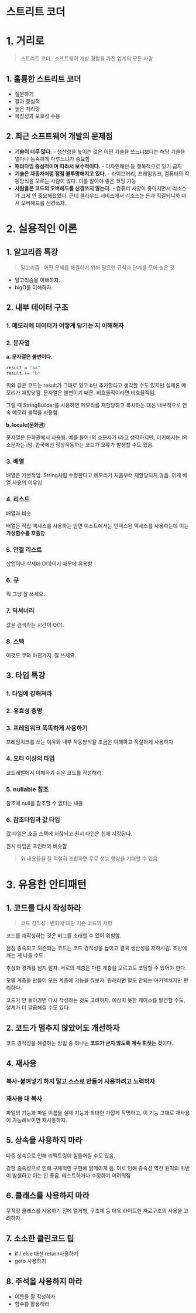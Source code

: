 # 스트리트 코더

# 1. 거리로

> 스트리트 코더 : 소프트웨어 개발 경험을 가진 업계의 모든 사람

## 1. 훌륭한 스트리트 코더

- 질문하기
- 결과 중심적
- 높은 처리량
- 복잡성과 모호성 수용

## 2. 최근 소프트웨어 개발의 문제점

- **기술이 너무 많다.** - 생산성을 높이는 것은 어떤 기술을 쓰느냐보다는 해당 기술을 얼마나 능숙하게 다루느냐가 중요함
- **패러다임 중심적이며 따라서 보수적이다.** - 디자인패턴 등 맹목적으로 믿기 금지
- **기술은 자동차처럼 점점 불투명해지고 있다.** - 라이브러리, 프레임워크, 컴퓨터의 작동방식을 모르는 사람이 많다. 이를 알아야 좋은 코딩 가능
- **사람을은 코드의 오버헤드를 신경쓰지 않는다.** - 컴퓨터 사양이 좋아지면서 리소스가 크게 안 중요해졌었다. 근데 클라우드 서비스에서 리소스는 돈과 직결되니까 다시 오버헤드를 신경쓰자.

# 2. 실용적인 이론

## 1. 알고리즘 특강

> 알고리즘 : 어떤 문제를 해결하기 위해 필요한 규칙과 단계를 모아 놓은 것

- 알고리즘을 이해하자.
- bigO를 이해하자.

## 2. 내부 데이터 구조

### 1. 메모리에 데이터가 어떻게 담기는 지 이해하자

### 2. 문자열

**a. 문자열은 불변이다.**

```bash
result = "aa"
result += "b"
```

위와 같은 코드는 result가 그대로 있고 b만 추가한다고 생각할 수도 있지만 실제론 메모리가 재할당됨. 문자열은 불변이기 때문. 비효율적이라면 비효율적임.

그럴 때 StringBuilder를 사용하면 메모리를 재할당하고 복사하는 대신 내부적으로 연속 메모리 블럭을 사용함.

**b. locale(문화권)**

문자열은 문화권에서 사용됨. 예를 들어 I의 소문자가 i라고 생각하지만, 터키에서는 I의 소문자는 ı임. 한국에선 정상작동하는 코드가 오류가 발생할 수도 있음.

### 3. 배열

배열은 가변적임. String처럼 수정한다고 메모리가 처음부터 재할당되지 않음. 이게 배열 사용의 이유임

### 4. 리스트

배열과 비슷.

배열은 직접 액세스를 사용하는 반면 이스트에서는 인덱스된 액세스를 사용하는데 이는 **가상함수를 호출**함.

### 5. 연결 리스트

삽입이나 삭제에 O(1)이기 때문에 유용함

### 6. 큐

뭐 그냥 잘 쓰세요.

### 7. 딕셔너리

값을 검색하는 시간이 O(1).

### 8. 스택

이것도 큐와 마찬가지. 잘 쓰세요.

## 3. 타입 특강

### 1. 타입에 강해져라

### 2. 유효성 증명

### 3. 프레임워크 똑똑하게 사용하기

프레임워크를 쓰는 이유와 내부 작동방식을 조금은 이해하고 적절하게 사용하자

### 4. 오타 이상의 타입

코드레벨에서 이해하기 쉬운 코드를 작성해라.

### 5. nullable 참조

참조에 null을 참조할 수 없다는 내용

### 6. 참조타입과 값 타임

값 타임은 호출 스택에 저장되고 원시 타입은 힙에 저장된다.

원시 타입은 포인터와 비슷함

> 위 내용들을 잘 적절히 조합하면 무료 성능 향상을 기대할 수 있음.

# 3. 유용한 안티패턴

## 1. 코드를 다시 작성하라

> 코드 경직성 : 변화에 대한 기존 코드의 저항

코드를 재작성하는 것은 버그를 초래할 수 있어 위험함.

점점 종속되고 의존되는 코드는 코드 경직성을 높이고 결국 생산성을 저하시킴. 초반에 깨는 게 나을 수도.

추상화 경계를 넘지 말자. 서로의 계층은 다른 계층을 모르고도 코딩할 수 있어야 한다.

모델 계층을 만들어 모든 계층에 기능을 줘보자. 원래라면 말도 안되는 아키텍처지만 편리하다.

코드가 안 돌아가면 다시 작성하는 것도 고려하자. 예상치 못한 케이스를 발견할 수도, 설계가 더 깔끔해질 수도 있다.

## 2. 코드가 멈추지 않았어도 개선하자

코드 경직성을 해결하는 방법 중 하나는 **코드가 굳지 않도록 계속 휘젓는 것**이다.

## 4. 재사용

### 복사-붙여넣기 하지 말고 스스로 만들어 사용하려고 노력하자

### 재사용 대 복사

파일의 기능과 파일 이름을 실제 기능과 최대한 가깝게 작명하고, 이 기능 그대로 재사용이 가능해보이면 재사용하자.

## 5. 상속을 사용하지 마라

다중 상속으로 인해 리팩토링이 힘들어질 수도 있음.

강한 종속성으로 인해 구체적인 구현에 얽메이게 됨. 이로 인해 종속성 역전 원칙의 위반이 발생하고 이는 안 좋음. 테스트하거나 수정하기 어려워짐

## 6. 클래스를 사용하지 마라

무작정 클래스를 사용하기 전에 열거형, 구조체 등 더욱 라이트한 자료구조의 사용을 고려하자.

## 7. 소소한 클린코드 팁

- if / else 대신 return사용하기
- goto 사용하기

## 8. 주석을 사용하지 마라

- 이름을 잘 작성하자
- 함수를 활용해라
